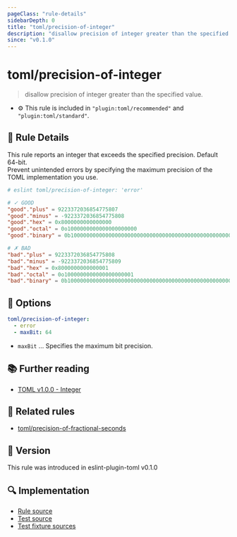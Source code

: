 ```yaml
---
pageClass: "rule-details"
sidebarDepth: 0
title: "toml/precision-of-integer"
description: "disallow precision of integer greater than the specified value."
since: "v0.1.0"
---
```


# toml/precision-of-integer

> disallow precision of integer greater than the specified value.

- :gear: This rule is included in `"plugin:toml/recommended"` and `"plugin:toml/standard"`.

## :book: Rule Details

This rule reports an integer that exceeds the specified precision. Default 64-bit.  
Prevent unintended errors by specifying the maximum precision of the TOML implementation you use.

<eslint-code-block>

<!-- eslint-skip -->

```toml
# eslint toml/precision-of-integer: 'error'

# ✓ GOOD
"good"."plus" = 9223372036854775807
"good"."minus" = -9223372036854775808
"good"."hex" = 0x8000000000000000
"good"."octal" = 0o1000000000000000000000
"good"."binary" = 0b1000000000000000000000000000000000000000000000000000000000000000

# ✗ BAD
"bad"."plus" = 9223372036854775808
"bad"."minus" = -9223372036854775809
"bad"."hex" = 0x8000000000000001
"bad"."octal" = 0o1000000000000000000001
"bad"."binary" = 0b1000000000000000000000000000000000000000000000000000000000000001
```

</eslint-code-block>

## :wrench: Options

```yaml
toml/precision-of-integer:
  - error
  - maxBit: 64
```

- `maxBit` ... Specifies the maximum bit precision.

## :books: Further reading

- [TOML v1.0.0 - Integer](https://toml.io/en/v1.0.0#integer)

## :couple: Related rules

- [toml/precision-of-fractional-seconds]

[toml/precision-of-fractional-seconds]: ./precision-of-fractional-seconds.md

## :rocket: Version

This rule was introduced in eslint-plugin-toml v0.1.0

## :mag: Implementation

- [Rule source](https://github.com/ota-meshi/eslint-plugin-toml/blob/main/src/rules/precision-of-integer.ts)
- [Test source](https://github.com/ota-meshi/eslint-plugin-toml/blob/main/tests/src/rules/precision-of-integer.ts)
- [Test fixture sources](https://github.com/ota-meshi/eslint-plugin-toml/tree/main/tests/fixtures/rules/precision-of-integer)
